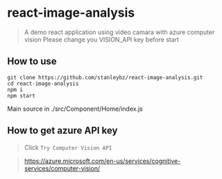 # react-image-analysis

> A demo react application using video camara with azure computer vision
> Please change you VISION_API key before start

## How to use

```
git clone https://github.com/stanleybz/react-image-analysis.git
cd react-image-analysis
npm i
npm start
```

Main source in ./src/Component/Home/index.js

## How to get azure API key

> Click `Try Computer Vision API`

> https://azure.microsoft.com/en-us/services/cognitive-services/computer-vision/
